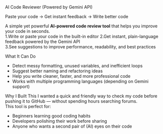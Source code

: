 AI Code Reviewer (Powered by Gemini API)

Paste your code → Get instant feedback → Write better code

A simple yet powerful **AI-powered code review tool** that helps you improve your code in seconds.  
1.Write or paste your code in the built-in editor
2.Get instant, plain-language feedback powered by the Gemini API  
3.See suggestions to improve performance, readability, and best practices  

What It Can Do
- Detect messy formatting, unused variables, and inefficient loops  
- Suggest better naming and refactoring ideas  
- Help you write cleaner, faster, and more professional code  
- Works with multiple programming languages (depending on Gemini support)  

Why I Built This
I wanted a quick and friendly way to check my code before pushing it to GitHub — without spending hours searching forums.  
This tool is perfect for:
- Beginners learning good coding habits  
- Developers polishing their work before sharing  
- Anyone who wants a second pair of (AI) eyes on their code  
